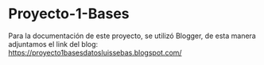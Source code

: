 # Proyecto-1-Bases

Para la documentación de este proyecto, se utilizó Blogger, de esta manera adjuntamos el link del blog:
https://proyecto1basesdatosluissebas.blogspot.com/
